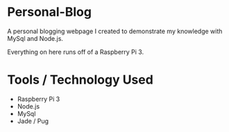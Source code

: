 # Personal-Blog

A personal blogging webpage I created to demonstrate my knowledge with MySql and Node.js. <br />


Everything on here runs off of a Raspberry Pi 3. <br />

# Tools / Technology Used

* Raspberry Pi 3
* Node.js
* MySql
* Jade / Pug

